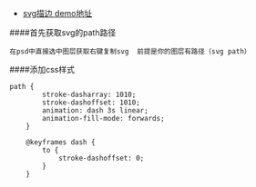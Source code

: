 - [svg描边 demo地址](http://lianglovejie.com/svg/)

####首先获取svg的path路径

    在psd中直接选中图层获取右键复制svg  前提是你的图层有路径（svg path）
    
    
####添加css样式
    
    path {
            stroke-dasharray: 1010;
            stroke-dashoffset: 1010;
            animation: dash 3s linear;
            animation-fill-mode: forwards;
        }

        @keyframes dash {
            to {
                stroke-dashoffset: 0;
            }
        }
    